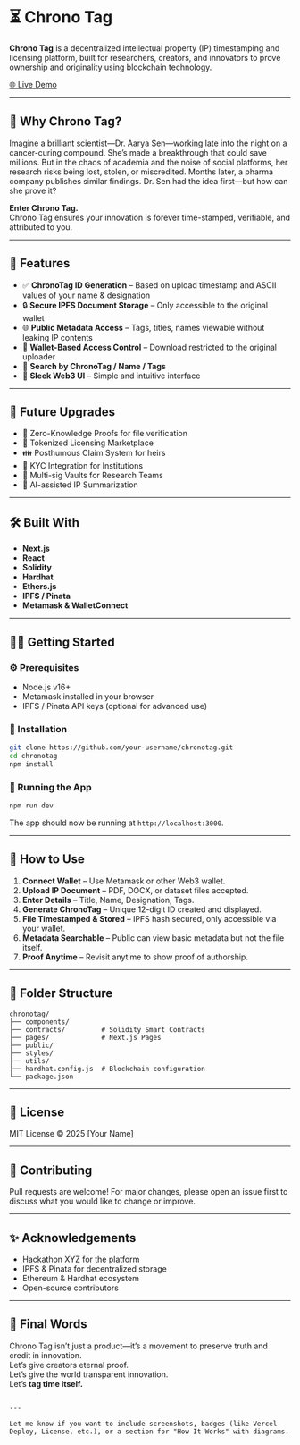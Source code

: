 # ⏳ Chrono Tag

**Chrono Tag** is a decentralized intellectual property (IP) timestamping and licensing platform, built for researchers, creators, and innovators to prove ownership and originality using blockchain technology.

[🌐 Live Demo](https://chronotag.vercel.app/)

---

## 🚀 Why Chrono Tag?

Imagine a brilliant scientist—Dr. Aarya Sen—working late into the night on a cancer-curing compound. She’s made a breakthrough that could save millions. But in the chaos of academia and the noise of social platforms, her research risks being lost, stolen, or miscredited. Months later, a pharma company publishes similar findings. Dr. Sen had the idea first—but how can she prove it?

**Enter Chrono Tag.**  
Chrono Tag ensures your innovation is forever time-stamped, verifiable, and attributed to you.

---

## 🧠 Features

- ✅ **ChronoTag ID Generation** – Based on upload timestamp and ASCII values of your name & designation
- 🔒 **Secure IPFS Document Storage** – Only accessible to the original wallet
- 🌐 **Public Metadata Access** – Tags, titles, names viewable without leaking IP contents
- 🔐 **Wallet-Based Access Control** – Download restricted to the original uploader
- 📂 **Search by ChronoTag / Name / Tags**
- 🎨 **Sleek Web3 UI** – Simple and intuitive interface

---

## 🌟 Future Upgrades

- 🧩 Zero-Knowledge Proofs for file verification
- 💱 Tokenized Licensing Marketplace
- 👪 Posthumous Claim System for heirs
- 🏫 KYC Integration for Institutions
- 👥 Multi-sig Vaults for Research Teams
- 🤖 AI-assisted IP Summarization

---

## 🛠️ Built With

- **Next.js**
- **React**
- **Solidity**
- **Hardhat**
- **Ethers.js**
- **IPFS / Pinata**
- **Metamask & WalletConnect**

---

## 🧑‍💻 Getting Started

### ⚙️ Prerequisites

- Node.js v16+
- Metamask installed in your browser
- IPFS / Pinata API keys (optional for advanced use)

### 🔧 Installation

```bash
git clone https://github.com/your-username/chronotag.git
cd chronotag
npm install
```

### 🔨 Running the App

```bash
npm run dev
```

The app should now be running at `http://localhost:3000`.

---

## 🧪 How to Use

1. **Connect Wallet** – Use Metamask or other Web3 wallet.
2. **Upload IP Document** – PDF, DOCX, or dataset files accepted.
3. **Enter Details** – Title, Name, Designation, Tags.
4. **Generate ChronoTag** – Unique 12-digit ID created and displayed.
5. **File Timestamped & Stored** – IPFS hash secured, only accessible via your wallet.
6. **Metadata Searchable** – Public can view basic metadata but not the file itself.
7. **Proof Anytime** – Revisit anytime to show proof of authorship.

---

## 📁 Folder Structure

```
chronotag/
├── components/
├── contracts/         # Solidity Smart Contracts
├── pages/             # Next.js Pages
├── public/
├── styles/
├── utils/
├── hardhat.config.js  # Blockchain configuration
└── package.json
```

---

## 📜 License

MIT License © 2025 [Your Name]

---

## 🤝 Contributing

Pull requests are welcome! For major changes, please open an issue first to discuss what you would like to change or improve.

---

## ✨ Acknowledgements

- Hackathon XYZ for the platform  
- IPFS & Pinata for decentralized storage  
- Ethereum & Hardhat ecosystem  
- Open-source contributors

---

## 📣 Final Words

Chrono Tag isn’t just a product—it’s a movement to preserve truth and credit in innovation.  
Let’s give creators eternal proof.  
Let’s give the world transparent innovation.  
Let’s **tag time itself.**

```

---

Let me know if you want to include screenshots, badges (like Vercel Deploy, License, etc.), or a section for "How It Works" with diagrams.
